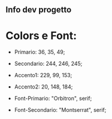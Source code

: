 ## Info dev progetto

# Colors e Font:

- Primario: 36, 35, 49;
- Secondario: 244, 246, 245;
- Accento1: 229, 99, 153;
- Accento2: 20, 148, 184;

- Font-Primario: "Orbitron", serif;
- Font-Secondario: "Montserrat", serif;


